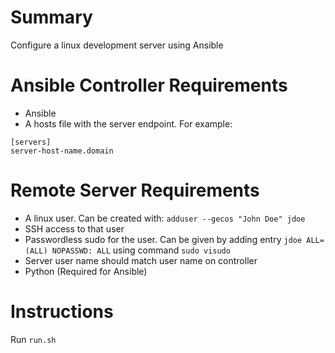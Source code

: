 Summary
=======
Configure a linux development server using Ansible

Ansible Controller Requirements
===============================
- Ansible
- A hosts file with the server endpoint. For example:
```
[servers]
server-host-name.domain
```

Remote Server Requirements
==========================
- A linux user. Can be created with: `adduser --gecos "John Doe" jdoe`
- SSH access to that user
- Passwordless sudo for the user. Can be given by adding entry `jdoe ALL=(ALL) NOPASSWD: ALL` using command `sudo visudo`
- Server user name should match user name on controller
- Python (Required for Ansible)

Instructions
============
Run `run.sh`
